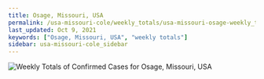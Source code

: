 ```yaml
---
title: Osage, Missouri, USA
permalink: /usa-missouri-cole/weekly_totals/usa-missouri-osage-weekly_totals.html
last_updated: Oct 9, 2021
keywords: ["Osage, Missouri, USA", "weekly totals"]
sidebar: usa-missouri-cole_sidebar
---
```


![Weekly Totals of Confirmed Cases for Osage, Missouri, USA](/covid_tracker/images/graphs/usa-missouri-osage-weekly_totals_graph.png)
